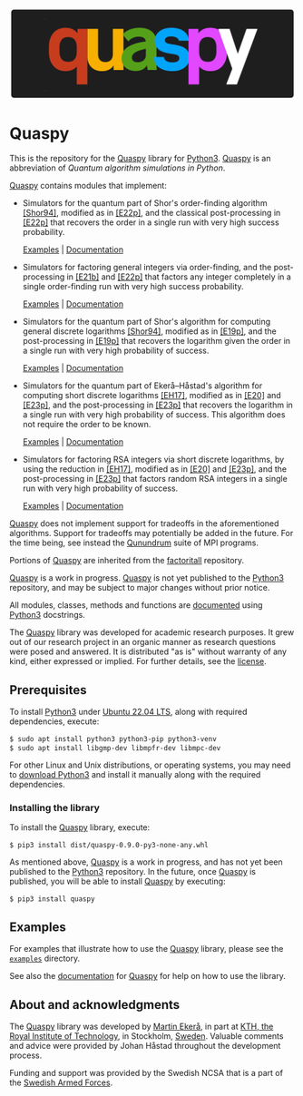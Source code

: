 ![Quaspy](docs/quaspy.png)

# Quaspy
This is the repository for the [Quaspy](https://github.com/ekera/quaspy) library for [Python3](https://www.python.org).
[Quaspy](https://github.com/ekera/quaspy) is an abbreviation of <i>Quantum algorithm simulations in Python</i>.

[Quaspy](https://github.com/ekera/quaspy) contains modules that implement:

- Simulators for the quantum part of Shor's order-finding algorithm [[Shor94]](https://doi.org/10.1109/SFCS.1994.365700), modified as in [[E22p]](https://doi.org/10.48550/arXiv.2201.07791), and the classical post-processing in [[E22p]](https://doi.org/10.48550/arXiv.2201.07791) that recovers the order in a single run with very high success probability.

   [Examples](examples/orderfinding.ipynb) | [Documentation](docs/orderfinding/general/README.md)

- Simulators for factoring general integers via order-finding, and the post-processing in [[E21b]](https://doi.org/10.1007/s11128-021-03069-1) and [[E22p]](https://doi.org/10.48550/arXiv.2201.07791) that factors any integer completely in a single order-finding run with very high success probability.

   [Examples](examples/factoring.ipynb) | [Documentation](docs/factoring/general/README.md)

- Simulators for the quantum part of Shor's algorithm for computing general discrete logarithms [[Shor94]](https://doi.org/10.1109/SFCS.1994.365700), modified as in [[E19p]](https://doi.org/10.48550/arXiv.1905.09084), and the post-processing in [[E19p]](https://doi.org/10.48550/arXiv.1905.09084) that recovers the logarithm given the order in a single run with very high probability of success.

   [Examples](examples/logarithmfinding.ipynb) | [Documentation](docs/logarithmfinding/general/README.md)

- Simulators for the quantum part of Ekerå–Håstad's algorithm for computing short discrete logarithms [[EH17]](https://doi.org/10.1007/978-3-319-59879-6_20), modified as in [[E20]](https://doi.org/10.1007/s10623-020-00783-2) and [[E23p]](https://doi.org/10.48550/arXiv.2309.01754), and the post-processing in [[E23p]](https://doi.org/10.48550/arXiv.2309.01754) that recovers the logarithm in a single run with very high probability of success. This algorithm does not require the order to be known.

   [Examples](examples/logarithmfinding-short.ipynb) | [Documentation](docs/logarithmfinding/short/README.md)

- Simulators for factoring RSA integers via short discrete logarithms, by using the reduction in [[EH17]](https://doi.org/10.1007/978-3-319-59879-6_20), modified as in [[E20]](https://doi.org/10.1007/s10623-020-00783-2) and [[E23p]](https://doi.org/10.48550/arXiv.2309.01754), and the post-processing in [[E23p]](https://doi.org/10.48550/arXiv.2309.01754) that factors random RSA integers in a single run with very high probability of success.

   [Examples](examples/factoring-rsa.ipynb) | [Documentation](docs/factoring/rsa/README.md)

[Quaspy](https://github.com/ekera/quaspy) does not implement support for tradeoffs in the aforementioned algorithms. Support for tradeoffs may potentially be added in the future. For the time being, see instead the [Qunundrum](https://www.github.com/ekera/qunundrum) suite of MPI programs.

Portions of [Quaspy](https://github.com/ekera/quaspy) are inherited from the [factoritall](https://www.github.com/ekera/factoritall) repository.

[Quaspy](https://github.com/ekera/quaspy) is a work in progress. [Quaspy](https://github.com/ekera/quaspy) is not yet published to the [Python3](https://www.python.org) repository, and may be subject to major changes without prior notice.

All modules, classes, methods and functions are [documented](docs/README.md) using [Python3](https://www.python.org) docstrings.

The [Quaspy](https://github.com/ekera/quaspy) library was developed for academic research purposes. It grew out of our research project in an organic manner as research questions were posed and answered. It is distributed "as is" without warranty of any kind, either expressed or implied. For further details, see the [license](LICENSE.md).

## Prerequisites
To install [Python3](https://www.python.org) under [Ubuntu 22.04 LTS](https://releases.ubuntu.com/22.04), along with required dependencies, execute:

```console
$ sudo apt install python3 python3-pip python3-venv
$ sudo apt install libgmp-dev libmpfr-dev libmpc-dev
```

For other Linux and Unix distributions, or operating systems, you may need to [download Python3](https://www.python.org/download) and install it manually along with the required dependencies.

### Installing the library
To install the [Quaspy](https://github.com/ekera/quaspy) library, execute:

```console
$ pip3 install dist/quaspy-0.9.0-py3-none-any.whl
```

As mentioned above, [Quaspy](https://github.com/ekera/quaspy) is a work in progress, and has not yet been published to the [Python3](https://www.python.org) repository.
In the future, once [Quaspy](https://github.com/ekera/quaspy) is published, you will be able to install [Quaspy](https://github.com/ekera/quaspy) by executing:

```console
$ pip3 install quaspy
```

## Examples
For examples that illustrate how to use the [Quaspy](https://github.com/ekera/quaspy) library, please see the [<code>examples</code>](examples) directory.

See also the [documentation](docs/README.md) for [Quaspy](https://github.com/ekera/quaspy) for help on how to use the library.

## About and acknowledgments
The [Quaspy](https://github.com/ekera/quaspy) library was developed by [Martin Ekerå](mailto:ekera@kth.se), in part at [KTH, the Royal Institute of Technology](https://www.kth.se/en), in Stockholm, [Sweden](https://www.sweden.se). Valuable comments and advice were provided by Johan Håstad throughout the development process.

Funding and support was provided by the Swedish NCSA that is a part of the [Swedish Armed Forces](https://www.mil.se).
